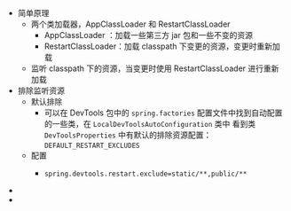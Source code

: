 - 简单原理
	- 两个类加载器，AppClassLoader 和 RestartClassLoader
		- AppClassLoader ：加载一些第三方 jar 包和一些不变的资源
		- RestartClassLoader：加载 classpath 下变更的资源，变更时重新加载
	- 监听 classpath 下的资源，当变更时使用 RestartClassLoader 进行重新加载
- 排除监听资源
	- 默认排除
		- 可以在 DevTools 包中的 `spring.factories` 配置文件中找到自动配置的一些类，在 `LocalDevToolsAutoConfiguration` 类中 看到类 `DevToolsProperties` 中有默认的排除资源配置：`DEFAULT_RESTART_EXCLUDES`
	- 配置
		- ```properties
		  spring.devtools.restart.exclude=static/**,public/**
		  ```
-
-